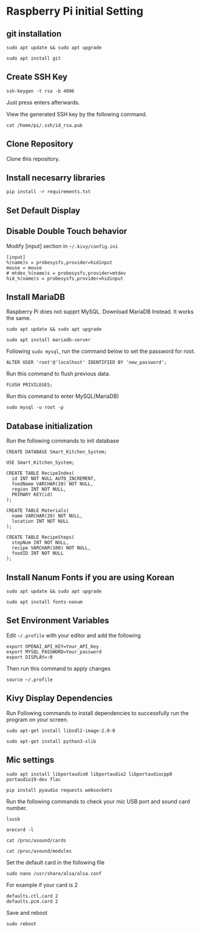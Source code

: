 # Raspberry Pi initial Setting

## git installation

``` 
sudo apt update && sudo apt upgrade
```
```
sudo apt install git
```

## Create SSH Key
```
ssh-keygen -t rsa -b 4096
```
Just press enters afterwards.

View the generated SSH key by the following command.
```
cat /home/pi/.ssh/id_rsa.pub
```

## Clone Repository
Clone this repository.

## Install necesarry libraries
```
pip install -r requirements.txt
```

## Set Default Display

## Disable Double Touch behavior
Modify [input] section in `~/.kivy/config.ini` 
```
[input]
%(name)s = probesysfs,provider=hidinput
mouse = mouse
# mtdev_%(name)s = probesysfs,provider=mtdev 
hid_%(name)s = probesysfs,provider=hidinput
```

## Install MariaDB
Raspberry Pi does not supprt MySQL. Download MariaDB Instead. It works the same.
```
sudo apt update && sudo apt upgrade
```
```
sudo apt install mariadb-server
```
Following `sudo mysql`, run the command below to set the password for root.
```
ALTER USER 'root'@'localhost' IDENTIFIED BY 'new_password';
```
Run this command to flush previous data.
```
FLUSH PRIVILEGES;
```
Run this command to enter MySQL(MariaDB)
```
sudo mysql -u root -p
```

## Database initialization
Run the following commands to init database
```
CREATE DATABASE Smart_Kitchen_System;
```
```
USE Smart_Kitchen_System;
```
```
CREATE TABLE RecipeIndex(
  id INT NOT NULL AUTO_INCREMENT,
  foodName VARCHAR(20) NOT NULL,
  region INT NOT NULL,
  PRIMARY KEY(id)
);
```
```
CREATE TABLE Materials(
  name VARCHAR(20) NOT NULL,
  location INT NOT NULL
);
```
```
CREATE TABLE RecipeSteps(
  stepNum INT NOT NULL,
  recipe VARCHAR(100) NOT NULL,
  foodID INT NOT NULL
);
```

## Install Nanum Fonts if you are using Korean
```
sudo apt update && sudo apt upgrade
```
```
sudo apt install fonts-nanum
```

## Set Environment Variables
Edit `~/.profile` with your editor and add the following

```
export OPENAI_API_KEY=Your_API_Key
export MYSQL_PASSWORD=Your_password
export DISPLAY=:0
```
Then run this command to apply changes
```
source ~/.profile
```

## Kivy Display Dependencies
Run Following commands to install dependencies to successfully run the program on your screen.
```
sudo apt-get install libsdl2-image-2.0-0
```
```
sudo apt-get install python3-xlib
```

## Mic settings
```
sudo apt install libportaudio0 libportaudio2 libportaudiocpp0 portaudio19-dev flac
```
```
pip install pyaudio requests websockets
```
Run the following commands to check your mic USB port and sound card number.
```
lsusb
```
```
arecord -l
```
```
cat /proc/asound/cards
```
```
cat /proc/asound/modules
```
Set the default card in the following file
```
sudo nano /usr/share/alsa/alsa.conf
```
For example if your card is 2
```
defaults.ctl.card 2
defaults.pcm.card 2
```
Save and reboot
```
sudo reboot
```
